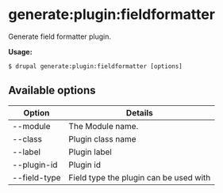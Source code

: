 # generate:plugin:fieldformatter
Generate field formatter plugin.

**Usage:**
```
$ drupal generate:plugin:fieldformatter [options]
```

## Available options
Option | Details
-------|-------------
--module | The Module name.
--class | Plugin class name
--label | Plugin label
--plugin-id | Plugin id
--field-type | Field type the plugin can be used with
